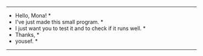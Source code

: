 

************************************************************
* Hello, Mona!                                             *
* I've just made this small program.                       *
* I just want you to test it and to check if it runs well. *
* Thanks,                                                  *
* yousef.                                                  *
************************************************************


